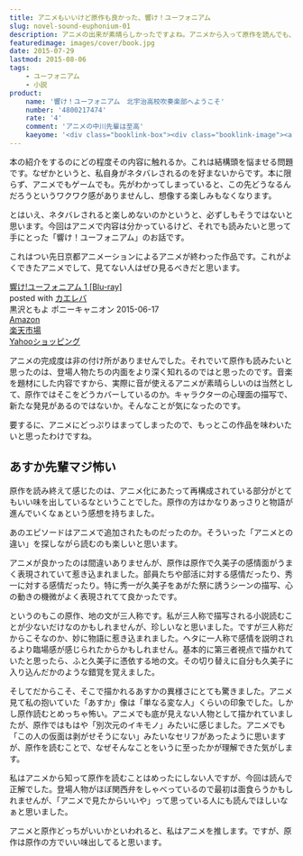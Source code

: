 ```yaml
---
title: アニメもいいけど原作も良かった、響け！ユーフォニアム
slug: novel-sound-euphonium-01
description: アニメの出来が素晴らしかったですよね。アニメから入って原作を読んでも、「いいな」と思えたことが私は少ないのですが、今回はそうはなりませんでした。どっちか選べと言われたらアニメを取りますが、原作は原作でいいものだと思えます。
featuredimage: images/cover/book.jpg
date: 2015-07-29
lastmod: 2015-08-06
tags: 
    - ユーフォニアム
    - 小説
product:
    name: '響け！ユーフォニアム　北宇治高校吹奏楽部へようこそ'
    number: '4800217474'
    rate: '4'
    comment: 'アニメの中川先輩は至高'
    kaeyome: '<div class="booklink-box"><div class="booklink-image"><a href="https://www.amazon.co.jp/exec/obidos/asin/4800217474/illusionspace-22/" target="_blank" ><img src="https://ecx.images-amazon.com/images/I/51731VxaaRL._SL160_.jpg" style="border: none;" /></a></div><div class="booklink-info"><div class="booklink-name"><a href="https://www.amazon.co.jp/exec/obidos/asin/4800217474/illusionspace-22/" target="_blank" >【TVアニメ化】響け! ユーフォニアム 北宇治高校吹奏楽部へようこそ (宝島社文庫)</a><div class="booklink-powered-date">posted with <a href="https://yomereba.com" rel="nofollow" target="_blank">ヨメレバ</a></div></div><div class="booklink-detail">武田 綾乃 宝島社 2013-12-05    </div><div class="booklink-link2"><div class="shoplinkamazon"><a href="https://www.amazon.co.jp/exec/obidos/asin/4800217474/illusionspace-22/" target="_blank" >Amazon</a></div><div class="shoplinkkindle"><a href="https://www.amazon.co.jp/gp/search?keywords=%81yTV%83A%83j%83%81%89%BB%81z%8B%BF%82%AF%21%20%83%86%81%5B%83t%83H%83j%83A%83%80%20%96k%89F%8E%A1%8D%82%8DZ%90%81%91t%8Ay%95%94%82%D6%82%E6%82%A4%82%B1%82%BB%20%28%95%F3%93%87%8E%D0%95%B6%8C%C9%29&__mk_ja_JP=%83J%83%5E%83J%83i&url=node%3D2275256051&tag=illusionspace-22" target="_blank" >Kindle</a></div><div class="shoplinkrakuten"><a href="https://hb.afl.rakuten.co.jp/hgc/11acbc01.369b1bf6.11acbc02.cabf9fe9/?pc=http%3A%2F%2Fbooks.rakuten.co.jp%2Frb%2F12590279%2F%3Fscid%3Daf_ich_link_urltxt%26m%3Dhttp%3A%2F%2Fm.rakuten.co.jp%2Fev%2Fbook%2F" target="_blank" >楽天ブックス</a></div>                  	  <div class="shoplinkkino"><a href="https://ck.jp.ap.valuecommerce.com/servlet/referral?sid=3085416&pid=882196163&vc_url=http%3A%2F%2Fwww.kinokuniya.co.jp%2Ff%2Fdsg-01-9784800217479" target="_blank" >紀伊國屋書店<img src="https://ad.jp.ap.valuecommerce.com/servlet/gifbanner?sid=3085416&pid=882196163" height="1" width="1" border="0"></a></div>	  	  	</div></div><div class="booklink-footer"></div></div>'
---
```


本の紹介をするのにどの程度その内容に触れるか。これは結構頭を悩ませる問題です。なぜかというと、私自身がネタバレされるのを好まないからです。本に限らず、アニメでもゲームでも。先がわかってしまっていると、この先どうなるんだろうというワクワク感がありませんし、想像する楽しみもなくなります。

とはいえ、ネタバレされると楽しめないのかというと、必ずしもそうではないと思います。今回はアニメで内容は分かっているけど、それでも読みたいと思って手にとった「響け！ユーフォニアム」のお話です。

これはつい先日京都アニメーションによるアニメが終わった作品です。これがよくできたアニメでして、見てない人はぜひ見るべきだと思います。

<div class="kaerebalink-box">
<div class="kaerebalink-image"><a href="https://www.amazon.co.jp/exec/obidos/ASIN/B00VJSW49M/illusionspace-22/ref=nosim/" target="_blank" rel="nofollow" ><img alt=""  src="https://ecx.images-amazon.com/images/I/51bfzoMnZkL._SL160_.jpg" style="border: none;" /></a></div>
<div class="kaerebalink-info">
<div class="kaerebalink-name"><a href="https://www.amazon.co.jp/exec/obidos/ASIN/B00VJSW49M/illusionspace-22/ref=nosim/" target="_blank" rel="nofollow" >響け!ユーフォニアム 1 [Blu-ray]</a>
<div class="kaerebalink-powered-date">posted with <a href="https://kaereba.com" rel="nofollow" target="_blank">カエレバ</a></div>
</div>
<div class="kaerebalink-detail">黒沢ともよ ポニーキャニオン 2015-06-17    </div>
<div class="kaerebalink-link1">
<div class="shoplinkamazon"><a href="https://www.amazon.co.jp/gp/search?keywords=%8B%BF%82%AF%81%40%83%86%81%5B%83t%83H%83j%83A%83%80%81%40Blu-ray&#038;__mk_ja_JP=%83J%83%5E%83J%83i&#038;tag=illusionspace-22" target="_blank" rel="nofollow" >Amazon</a></div>
<div class="shoplinkrakuten"><a href="https://hb.afl.rakuten.co.jp/hgc/0e95387f.f2aef20d.0e953880.25e412bd/?pc=http%3A%2F%2Fsearch.rakuten.co.jp%2Fsearch%2Fmall%2F%25E9%259F%25BF%25E3%2581%2591%25E3%2580%2580%25E3%2583%25A6%25E3%2583%25BC%25E3%2583%2595%25E3%2582%25A9%25E3%2583%258B%25E3%2582%25A2%25E3%2583%25A0%25E3%2580%2580Blu-ray%2F-%2Ff.1-p.1-s.1-sf.0-st.A-v.2%3Fx%3D0%26scid%3Daf_ich_link_urltxt%26m%3Dhttp%3A%2F%2Fm.rakuten.co.jp%2F" target="_blank" rel="nofollow" >楽天市場</a></div>
<div class="shoplinkyahoo"><a href="https://ck.jp.ap.valuecommerce.com/servlet/referral?sid=3085416&#038;pid=882193779&#038;vc_url=http%3A%2F%2Fsearch.shopping.yahoo.co.jp%2Fsearch%3Fp%3D%25E9%259F%25BF%25E3%2581%2591%25E3%2580%2580%25E3%2583%25A6%25E3%2583%25BC%25E3%2583%2595%25E3%2582%25A9%25E3%2583%258B%25E3%2582%25A2%25E3%2583%25A0%25E3%2580%2580Blu-ray" target="_blank" rel="nofollow" >Yahooショッピング<img alt=""  src="https://ad.jp.ap.valuecommerce.com/servlet/gifbanner?sid=3085416&#038;pid=882193779" height="1" width="1"></a></div>
</div>
</div>
<div class="booklink-footer" style="clear: left"></div>
</div>

アニメの完成度は非の付け所がありませんでした。それでいて原作も読みたいと思ったのは、登場人物たちの内面をより深く知れるのではと思ったのです。音楽を題材にした内容ですから、実際に音が使えるアニメが素晴らしいのは当然として、原作ではそこをどうカバーしているのか。キャラクターの心理面の描写で、新たな発見があるのではないか。そんなことが気になったのです。

要するに、アニメにどっぷりはまってしまったので、もっとこの作品を味わいたいと思ったわけですね。


## あすか先輩マジ怖い


原作を読み終えて感じたのは、アニメ化にあたって再構成されている部分がとてもいい味を出しているなということでした。原作の方はかなりあっさりと物語が進んでいくなぁという感想を持ちました。

あのエピソードはアニメで追加されたものだったのか。そういった「アニメとの違い」を探しながら読むのも楽しいと思います。

アニメが良かったのは間違いありませんが、原作は原作で久美子の感情面がうまく表現されていて惹き込まれました。部員たちや部活に対する感情だったり、秀一に対する感情だったり。特に秀一が久美子をあがた祭に誘うシーンの描写、心の動きの機微がよく表現されてて良かったです。

というのもこの原作、地の文が三人称です。私が三人称で描写される小説読むことが少ないだけなのかもしれませんが、珍しいなと思いました。ですが三人称だからこそなのか、妙に物語に惹き込まれました。ヘタに一人称で感情を説明されるより臨場感が感じられたからかもしれません。基本的に第三者視点で描かれていたと思ったら、ふと久美子に憑依する地の文。その切り替えに自分も久美子に入り込んだかのような錯覚を覚えました。

そしてだからこそ、そこで描かれるあすかの異様さにとても驚きました。アニメ見て私の抱いていた「あすか」像は「単なる変な人」くらいの印象でした。しかし原作読むとめっちゃ怖い。アニメでも底が見えない人物として描かれていましたが、原作ではもはや「別次元のイキモノ」みたいに感じました。アニメでも「この人の仮面は剥がせそうにない」みたいなセリフがあったように思いますが、原作を読むことで、なぜそんなことをいうに至ったかが理解できた気がします。

私はアニメから知って原作を読むことはめったにしない人ですが、今回は読んで正解でした。登場人物がほぼ関西弁をしゃべっているので最初は面食らうかもしれませんが、「アニメで見たからいいや」って思っている人にも読んでほしいなぁと思いました。

アニメと原作どっちがいいかといわれると、私はアニメを推します。ですが、原作は原作の方でいい味出してると思います。
